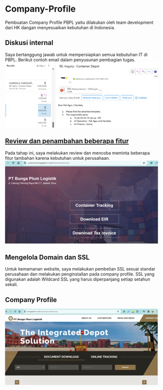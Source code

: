 # Company-Profile
Pembuatan Company Profile PBPL yaitu dilakukan oleh team development dari HK dangan menyesuaikan kebutuhan di Indonesia.
## Diskusi internal
Saya bertanggung jawab untuk mempersiapkan semua kebutuhan IT di PBPL. Berikut contoh email dalam penyusunan pembagian tugas.
<img src="https://github.com/simi12345/Company-Profile/blob/main/images/jobdesk.png" width="700" />

## [Review dan penambahan beberapa fitur](addition_comp.pdf)
Pada tahap ini, saya melakukan review dan mencoba meminta beberapa fitur tambahan karena kebutuhan untuk perusahaan.
![](images/customer.png)

## Mengelola Domain dan SSL
Untuk kemamanan website, saya melakukan pembelian SSL sesuai standar perusahaan dan melakukan penginstallan pada company profile.
SSL yang digunakan adalah Wildcard SSL yang harus diperpanjang setiap setahun sekali.

## Company Profile
![](images/companyprofile.png)




